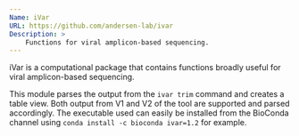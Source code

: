 ```yaml
---
Name: iVar
URL: https://github.com/andersen-lab/ivar
Description: >
    Functions for viral amplicon-based sequencing.
---
```


iVar is a computational package that contains functions broadly useful for viral amplicon-based sequencing.

This module parses the output from the `ivar trim` command and creates a table view. Both output from V1 and V2 of the tool are supported and parsed accordingly. The executable used can easily be installed from the BioConda channel using `conda install -c bioconda ivar=1.2` for example.
